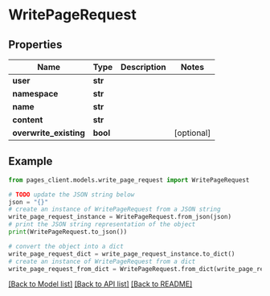 # WritePageRequest


## Properties

Name | Type | Description | Notes
------------ | ------------- | ------------- | -------------
**user** | **str** |  | 
**namespace** | **str** |  | 
**name** | **str** |  | 
**content** | **str** |  | 
**overwrite_existing** | **bool** |  | [optional] 

## Example

```python
from pages_client.models.write_page_request import WritePageRequest

# TODO update the JSON string below
json = "{}"
# create an instance of WritePageRequest from a JSON string
write_page_request_instance = WritePageRequest.from_json(json)
# print the JSON string representation of the object
print(WritePageRequest.to_json())

# convert the object into a dict
write_page_request_dict = write_page_request_instance.to_dict()
# create an instance of WritePageRequest from a dict
write_page_request_from_dict = WritePageRequest.from_dict(write_page_request_dict)
```
[[Back to Model list]](../README.md#documentation-for-models) [[Back to API list]](../README.md#documentation-for-api-endpoints) [[Back to README]](../README.md)


